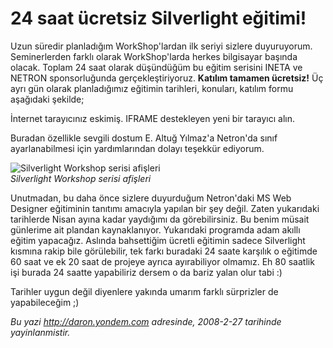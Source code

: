 # 24 saat ücretsiz Silverlight eğitimi!
Uzun süredir planladığım WorkShop'lardan ilk seriyi sizlere duyuruyorum.
Seminerlerden farklı olarak WorkShop'larda herkes bilgisayar başında
olacak. Toplam 24 saat olarak düşündüğüm bu eğitim serisini INETA ve
NETRON sponsorluğunda gerçekleştiriyoruz. **Katılım tamamen ücretsiz!**
Üç ayrı gün olarak planladığımız eğitimin tarihleri, konuları, katılım
formu aşağıdaki şekilde;

İnternet tarayıcınız eskimiş. IFRAME destekleyen yeni bir tarayıcı alın.

Buradan özellikle sevgili dostum E. Altuğ Yılmaz'a Netron'da sınıf
ayarlanabilmesi için yardımlarından dolayı teşekkür ediyorum.

![Silverlight Workshop serisi
afişleri](media/24_saat_ucretsiz_Silverlight_egitimi/27022008_1.jpg)\
*Silverlight Workshop serisi afişleri*

Unutmadan, bu daha önce sizlere duyurduğum Netron'daki MS Web Designer
eğitiminin tanıtımı amacıyla yapılan bir şey değil. Zaten yukarıdaki
tarihlerde Nisan ayına kadar yaydığımı da görebilirsiniz. Bu benim
müsait günlerime ait plandan kaynaklanıyor. Yukarıdaki programda adam
akıllı eğitim yapacağız. Aslında bahsettiğim ücretli eğitimin sadece
Silverlight kısmına rakip bile görülebilir, tek farkı buradaki 24 saate
karşılık o eğitimde 60 saat ve ek 20 saat de projeye ayrıca ayırabiliyor
olmamız. Eh 80 saatlik işi burada 24 saatte yapabiliriz dersem o da
bariz yalan olur tabi :)

Tarihler uygun değil diyenlere yakında umarım farklı sürprizler de
yapabileceğim ;)



*Bu yazi http://daron.yondem.com adresinde, 2008-2-27 tarihinde yayinlanmistir.*

